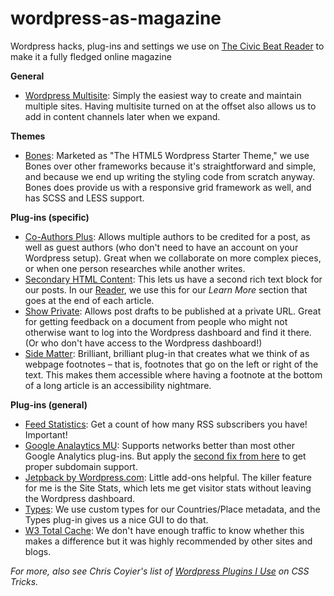 wordpress-as-magazine
=====================

Wordpress hacks, plug-ins and settings we use on [The Civic Beat Reader](http://reader.thecivicbeat.com) to make it a fully fledged online magazine


**General**

- [Wordpress Multisite](http://codex.wordpress.org/Create_A_Network): Simply the easiest way to create and maintain multiple sites. Having multisite turned on at the offset also allows us to add in content channels later when we expand.


**Themes**

- [Bones](http://themble.com/bones/): Marketed as "The HTML5 Wordpress Starter Theme," we use Bones over other frameworks because it's straightforward and simple, and because we end up writing the styling code from scratch anyway. Bones does provide us with a responsive grid framework as well, and has SCSS and LESS support.


**Plug-ins (specific)**

- [Co-Authors Plus](http://wordpress.org/plugins/co-authors-plus/): Allows multiple authors to be credited for a post, as well as guest authors (who don't need to have an account on your Wordpress setup). Great when we collaborate on more complex pieces, or when one person researches while another writes.
- [Secondary HTML Content](http://get10up.com/plugins/secondary-html-content-wordpress/): This lets us have a second rich text block for our posts. In our [Reader](http://reader.thecivicbeat.com), we use this for our *Learn More* section that goes at the end of each article.
- [Show Private](http://amib.ir/weblog/?p=153): Allows post drafts to be published at a private URL. Great for getting feedback on a document from people who might not otherwise want to log into the Wordpress dashboard and find it there. (Or who don't have access to the Wordpress dashboard!)
- [Side Matter](http://wordpress.org/extend/plugins/side-matter/): Brilliant, brilliant plug-in that creates what we think of as webpage footnotes – that is, footnotes that go on the left or right of the text. This makes them accessible where having a footnote at the bottom of a long article is an accessibility nightmare.


**Plug-ins (general)**

- [Feed Statistics](http://www.chrisfinke.com/wordpress/plugins/feed-statistics/): Get a count of how many RSS subscribers you have! Important!
- [Google Analaytics MU](https://github.com/foe-services/google-analytics-mu): Supports networks better than most other Google Analytics plug-ins. But apply the [second fix from here](http://www.netcel.com/Resources/Insights/White-papers/6-must-have-google-analytics-filters/) to get proper subdomain support.
- [Jetpback by Wordpress.com](http://wordpress.org/plugins/jetpack/): Little add-ons helpful. The killer feature for me is the Site Stats, which lets me get visitor stats without leaving the Wordpress dashboard.
- [Types](http://wordpress.org/extend/plugins/types/): We use custom types for our Countries/Place metadata, and the Types plug-in gives us a nice GUI to do that.
- [W3 Total Cache](http://www.w3-edge.com/wordpress-plugins/w3-total-cache/): We don't have enough traffic to know whether this makes a difference but it was highly recommended by other sites and blogs.


*For more, also see Chris Coyier's list of [Wordpress Plugins I Use](http://css-tricks.com/wordpress-plugins-i-use/) on CSS Tricks.*
